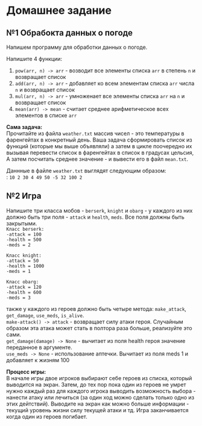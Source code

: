 # Домашнее задание
## №1 Обрабокта данных о погоде

Напишем программу для обработки данных о погоде. </br>

Напишите 4 функции:</br>
1. `pow(arr, n) -> arr` - возводит все элементы списка `arr` в степень `n` и возвращает список
2. `add(arr, n) -> arr` - добавляет ко всем элементам списка `arr` числа `n` и возвращает список
3. `mul(arr, n) -> arr` - умноженает все элементы списка `arr` на `n` и возвращает список
4. `mean(arr) -> mean` - считает среднее арифметическое всех элементов в списке `arr`

**Сама задача:**</br>
Прочитайте из файла `weather.txt` массив чисел - это температуры в фаренгейтах в конкретный день. Ваша задача сформировать список из функций (которые мы выше объявляли) а затем в цикле поочередно их вызывая перевести список в фаренгейтах в список в градусах цельсия, 
А затем посчитать среднее значение - и вывести его в файл `mean.txt`.

Даннные в файле `weather.txt` выглядят следующим образом: </br>:
`10 2 30 4 49 50 -5 32 100 2`



## №2 Игра
Напишите три класса мобов - `berserk`, `knight` и `obarg` - у каждого из них должно быть три поля - `attack` и `health`, `meds`. Вcе поля должны быть закрытыми.</br>
`Класс berserk:`</br>
`-attack = 100`</br>
`-health = 500`</br>
`-meds = 2`</br>

`Класс knight:`</br>
`-attack = 50`</br>
`-health = 1000`</br>
`-meds = 1`</br>

`Класс obarg:`</br>
`-attack = 120`</br>
`-health = 600`</br>
`-meds = 3`</br>

также у каждого из героев должно быть четыре метода: `make_attack`, `get_damage`, `use_meds`, `is_alive`.</br>
`make-attack() -> attack` -  возвращает силу атаки героя. Случайным образом эта атака может стать в полтора раза больше, реализуйте это сами.</br>
`get_damage(damage) -> None` - вычитает из поля health героя значение переданное в аргументе.</br>
`use_meds -> None` -  использование аптечки. Вычитает из поля meds 1 и добавляет к жизням 100</br>

**Процесс игры:**</br>
В начале игры двое игроков выбирают себе героев из списка, который выводится на экран. Затем, до тех пор пока один из героев не умрет нужно каждый раз для каждого игрока
выводить возможность выбора - нанести атаку или лечиться (за один ход можно сделать только одно из этих дейтствий). Выводите на экран как можно больше информации - текущий уровень жизни силу текущей атаки и тд. Игра заканчивается когда один из героев погибает.
